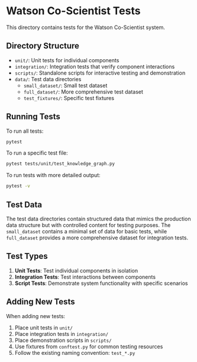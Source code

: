 # Watson Co-Scientist Tests

This directory contains tests for the Watson Co-Scientist system.

## Directory Structure

- `unit/`: Unit tests for individual components
- `integration/`: Integration tests that verify component interactions
- `scripts/`: Standalone scripts for interactive testing and demonstration
- `data/`: Test data directories
  - `small_dataset/`: Small test dataset
  - `full_dataset/`: More comprehensive test dataset
  - `test_fixtures/`: Specific test fixtures

## Running Tests

To run all tests:

```bash
pytest
```

To run a specific test file:

```bash
pytest tests/unit/test_knowledge_graph.py
```

To run tests with more detailed output:

```bash
pytest -v
```

## Test Data

The test data directories contain structured data that mimics the production data structure but with controlled content for testing purposes. The `small_dataset` contains a minimal set of data for basic tests, while `full_dataset` provides a more comprehensive dataset for integration tests.

## Test Types

1. **Unit Tests**: Test individual components in isolation
2. **Integration Tests**: Test interactions between components
3. **Script Tests**: Demonstrate system functionality with specific scenarios

## Adding New Tests

When adding new tests:

1. Place unit tests in `unit/`
2. Place integration tests in `integration/`
3. Place demonstration scripts in `scripts/`
4. Use fixtures from `conftest.py` for common testing resources
5. Follow the existing naming convention: `test_*.py`